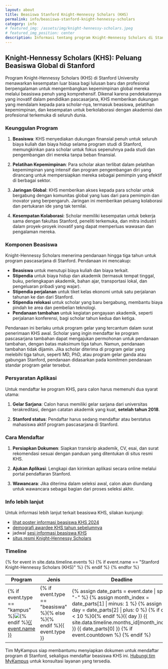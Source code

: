 ```yaml
---
layout: about
title: Beasiswa Stanford Knight-Hennessy Scholars (KHS)
permalink: info/beasiswa-stanford-knight-hennessy-scholars
category: info
# featured_img: /assets/img/knight-hennessy-scholars.jpeg
# featured_img_position: center
description: Informasi tentang program Knight-Hennessy Scholars di Stanford University, termasuk keunggulan program, cara aplikasi, dan persyaratan untuk mendaftar.
---
```


## Knight-Hennessy Scholars (KHS): Peluang Beasiswa Global di Stanford

Program Knight-Hennessy Scholars (KHS) di Stanford University menawarkan kesempatan luar biasa bagi lulusan baru dan profesional berpengalaman untuk mengembangkan kepemimpinan global mereka melalui beasiswa penuh yang komprehensif. Dikenal karena pendekatannya yang inovatif dalam pendidikan pascasarjana, KHS memberikan dukungan yang mendalam kepada para scholar-nya, termasuk beasiswa, pelatihan kepemimpinan, dan kesempatan untuk berkolaborasi dengan akademisi dan profesional terkemuka di seluruh dunia.

### Keunggulan Program

1. **Beasiswa**: KHS menyediakan dukungan finansial penuh untuk seluruh biaya kuliah dan biaya hidup selama program studi di Stanford, memungkinkan para scholar untuk fokus sepenuhnya pada studi dan pengembangan diri mereka tanpa beban finansial.

2. **Pelatihan Kepemimpinan**: Para scholar akan terlibat dalam pelatihan kepemimpinan yang intensif dan program pengembangan diri yang dirancang untuk mempersiapkan mereka sebagai pemimpin yang efektif di berbagai sektor.

3. **Jaringan Global**: KHS memberikan akses kepada para scholar untuk bergabung dengan komunitas global yang luas dari para pemimpin dan inovator yang berpengaruh. Jaringan ini memberikan peluang kolaborasi dan pertukaran ide yang tak ternilai.

4. **Kesempatan Kolaborasi**: Scholar memiliki kesempatan untuk bekerja sama dengan fakultas Stanford, peneliti terkemuka, dan mitra industri dalam proyek-proyek inovatif yang dapat memperluas wawasan dan pengalaman mereka.


### Komponen Beasiswa
Knight-Hennessy Scholars menerima pendanaan hingga tiga tahun untuk program pascasarjana di Stanford. Pendanaan ini mencakup:

- **Beasiswa** untuk menutupi biaya kuliah dan biaya terkait.
- **Stipendia** untuk biaya hidup dan akademik (termasuk tempat tinggal, buku, perlengkapan akademik, bahan ajar, transportasi lokal, dan pengeluaran pribadi yang wajar).
- **Stipendia perjalanan** untuk tiket kelas ekonomi untuk satu perjalanan tahunan ke dan dari Stanford.
- **Stipendia relokasi** untuk scholar yang baru bergabung, membantu biaya pindah ke area dan pembelian teknologi.
- **Pendanaan tambahan** untuk kegiatan pengayaan akademik, seperti perjalanan konferensi, bagi scholar tahun kedua dan ketiga.

Pendanaan ini berlaku untuk program gelar yang tercantum dalam surat penerimaan KHS awal. Scholar yang ingin mendaftar ke program pascasarjana tambahan dapat mengajukan permohonan untuk pendanaan tambahan, dengan batas maksimum tiga tahun. Namun, pendanaan tambahan tidak dijamin. Jika scholar diterima di program gelar yang melebihi tiga tahun, seperti MD, PhD, atau program gelar ganda atau gabungan Stanford, pendanaan didasarkan pada komitmen pendanaan standar program gelar tersebut.

### Persyaratan Aplikasi

Untuk mendaftar ke program KHS, para calon harus memenuhi dua syarat utama:

1. **Gelar Sarjana**: Calon harus memiliki gelar sarjana dari universitas terakreditasi, dengan catatan akademik yang kuat, **setelah tahun 2018**.


2. **Stanford status**: Pendaftar harus sedang mendaftar atau berstatus mahasiswa aktif program pascasarjana di Stanford.

### Cara Mendaftar

1. **Persiapkan Dokumen**: Siapkan transkrip akademik, CV, esai, dan surat rekomendasi sesuai dengan panduan yang ditentukan di situs resmi KHS.

2. **Ajukan Aplikasi**: Lengkapi dan kirimkan aplikasi secara online melalui portal pendaftaran Stanford.

3. **Wawancara**: Jika diterima dalam seleksi awal, calon akan diundang untuk wawancara sebagai bagian dari proses seleksi akhir.

### Info lebih lanjut

Untuk informasi lebih lanjut terkait beasiswa KHS, silakan kunjungi:
- [lihat poster informasi beasiswa KHS 2024](https://knight-hennessy.stanford.edu/sites/g/files/sbiybj23586/files/media/file/khsoverview_2024_v6.pdf)
- [demografi awardee KHS tahun sebelumnya](https://knight-hennessy.stanford.edu/sites/g/files/sbiybj23586/files/media/file/khs_2024_cohort_ataglance_v4.pdf)
- jadwal [sesi informasi beasiswa KHS](https://apply.knight-hennessy.stanford.edu/portal/admission-events)
- [situs resmi Knight-Hennessy Scholars](https://knight-hennessy.stanford.edu)

### Timeline

<div class="col-md-12">
    <table class="table">
        <thead>
            <tr>
                <th class="event-column">Program</th>
                <th>Jenis</th>
                <th class="date-column">Deadline</th>
            </tr>
        </thead>
        <tbody>
        {% for event in site.data.timeline.events %}
            {% if event.name == "Stanford Knight-Hennessy Scholars (KHS)" %}
            <tr>
                <td>
                    {% if event.type == "kampus" %}<img class="campus-icon" src="../assets/icons/{{ event.school }}.ico">{% endif %}<a href="{{ event.web }}">{{ event.name }}</a></td>
                <td>
                {% if event.type == "beasiswa" %}<span class="badge-beasiswa">{% else %}<span class="badge-kampus">{% endif %}{{ event.type }}</span></td>
                <td>
                    {% assign date_parts = event.date | split: "-" %}
                    {% assign month_index = date_parts[1] | minus: 1 %}
                    {% assign day = date_parts[2] | plus: 0 %}
                    {% if day < 10 %}0{% endif %}{{ day }} {{ site.data.timeline.months_id[month_index] }} {{ date_parts[0] }}
                    {% if event.countdown %}
                        <span class="badge" id="countdown{{ forloop.index }}"></span>
                    {% endif %}
                </td>
            </tr>
            {% endif %}
        {% endfor %}
        </tbody>
    </table>
</div>

Tim MyKampus siap membantumu menyiapkan dokumen untuk mendaftar program di Stanford, sekaligus mendaftar beasiswa KHS ini. [Hubungi tim MyKampus](kontak) untuk konsultasi layanan yang tersedia.
